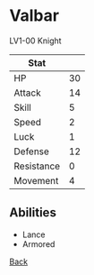 # Valbar

LV1-00 Knight

| Stat       | <!-- --> |
| ---------- | -------- |
| HP         | 30       |
| Attack     | 14       |
| Skill      | 5        |
| Speed      | 2        |
| Luck       | 1        |
| Defense    | 12       |
| Resistance | 0        |
| Movement   | 4        |

## Abilities

- Lance
- Armored

[Back](README.md)

